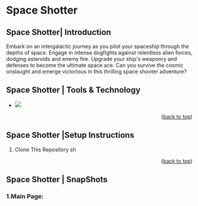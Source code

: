 # Space Shotter

<a name="readme-top"></a>
## Space Shotter| Introduction

Embark on an intergalactic journey as you pilot your spaceship through the depths of space. Engage in intense dogfights against relentless alien forces, dodging asteroids and enemy fire. Upgrade your ship's weaponry and defenses to become the ultimate space ace. Can you survive the cosmic onslaught and emerge victorious in this thrilling space shooter adventure?

## Space Shotter | Tools & Technology

* <img src="https://img.shields.io/badge/Visual_Studio-0078D4?style=for-the-badge&logo=visual%20studio%20code&logoColor=white" />

<p align="right">(<a href="#readme-top">back to top</a>)</p>


## Space Shotter |Setup Instructions


  
1. Clone This Repository
   sh


<p align="right">(<a href="#readme-top">back to top</a>)</p>


## Space Shotter | SnapShots
### 1.Main Page:

